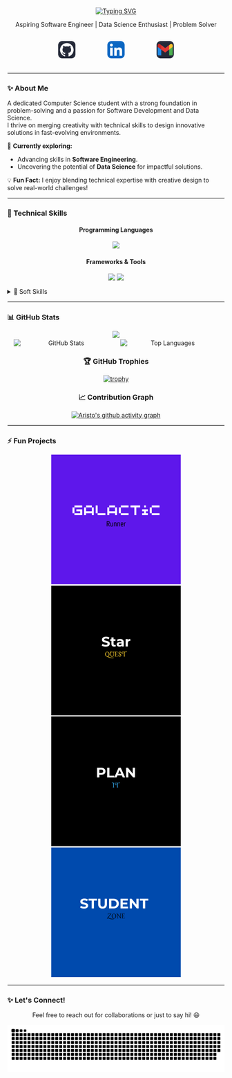 # 
<div align="center">

[![Typing SVG](https://readme-typing-svg.demolab.com?font=Montserrat&weight=700&size=40&duration=3000&pause=1000&color=FFFFFF&center=true&vCenter=true&width=500&height=70&lines=Aristo+Ayako)](https://git.io/typing-svg)

</div>

<div align="center">
  
Aspiring Software Engineer |  Data Science Enthusiast |  Problem Solver 

<div style="margin: 30px 0;">
  <a href="https://github.com/OnzyBoy" style="text-decoration: none; margin: 0 35px;">
    <img src="https://raw.githubusercontent.com/tandpfun/skill-icons/main/icons/Github-Dark.svg" alt="GitHub" width="40" height="40">
  </a>
  <a href="https://www.linkedin.com/in/aristo-ayako" style="text-decoration: none; margin: 0 35px;">
    <img src="https://raw.githubusercontent.com/tandpfun/skill-icons/main/icons/LinkedIn.svg" alt="LinkedIn" width="40" height="40">
  </a>
  <a href="mailto:ayakoaristo9@gmail.com" style="text-decoration: none; margin: 0 35px;">
    <img src="https://raw.githubusercontent.com/tandpfun/skill-icons/main/icons/Gmail-Dark.svg" alt="Email" width="40" height="40">
  </a>
</div>

</div>

<hr style="border: 0.5px solid #ddd">

### ✨ About Me  
A dedicated Computer Science student with a strong foundation in problem-solving and a passion for Software Development and Data Science.  
I thrive on merging creativity with technical skills to design innovative solutions in fast-evolving environments.  

🔭 **Currently exploring:**  
- Advancing skills in **Software Engineering**.  
- Uncovering the potential of **Data Science** for impactful solutions.  

💡 **Fun Fact:** I enjoy blending technical expertise with creative design to solve real-world challenges!  

<hr style="border: 0.5px solid #ddd">

### 🔧 Technical Skills  

<div align="center">

#### **Programming Languages**  
<p align="center">
  <img src="https://skillicons.dev/icons?i=js,ts,py,cs,html,css" />
</p>

#### **Frameworks & Tools**  
<p align="center">
  <img src="https://skillicons.dev/icons?i=react,nextjs,firebase,mysql" />
  <img src="https://skillicons.dev/icons?i=ai,figma" />
</p>

</div>

<details>
<summary>🎯 Soft Skills</summary>
<br>
  
- 📊 Project Management
- 👥 Team Collaboration
- 🔍 Problem-Solving
- 🧠 Analytical Thinking
- 📈 Strategic Planning
- 🗣️ Effective Communication
  
</details>

<hr style="border: 0.5px solid #ddd">

### 📊 GitHub Stats  

<div align="center">

<img src="https://github-readme-streak-stats.herokuapp.com/?user=OnzyBoy&theme=tokyonight&hide_border=true&ring=00e6fe&fire=00e6fe&currStreakLabel=00e6fe" />
  
<div style="display: flex; justify-content: center; gap: 20px;">
  <img src="https://github-readme-stats.vercel.app/api?username=OnzyBoy&show_icons=true&theme=tokyonight&hide_border=true&title_color=00e6fe&icon_color=00e6fe&text_color=FFFFFF" alt="GitHub Stats" width="45%" />
  <img src="https://github-readme-stats.vercel.app/api/top-langs/?username=OnzyBoy&layout=compact&theme=tokyonight&hide_border=true&title_color=00e6fe&text_color=FFFFFF" alt="Top Languages" width="45%" />
</div>

### 🏆 GitHub Trophies
[![trophy](https://github-profile-trophy.vercel.app/?username=OnzyBoy&theme=tokyonight&no-frame=true&row=1&column=7&title_color=00e6fe)](https://github.com/ryo-ma/github-profile-trophy)

### 📈 Contribution Graph
[![Aristo's github activity graph](https://github-readme-activity-graph.vercel.app/graph?username=OnzyBoy&theme=redical&hide_border=true)](https://github.com/ashutosh00710/github-readme-activity-graph)

</details>

</div>

<hr style="border: 0.5px solid #ddd">

### ⚡ Fun Projects  

<div align="center">
<a href="https://github.com/OnzyBoy/Galactic_Runner">
  <img src="./assets/Galactic Runner.png" width="300" height="300" alt="Galactic Runner" />
</a>
<a href="https://github.com/OnzyBoy/StarQuest">
  <img src="./assets/Star quest.png" width="300" height="300" alt="StarQuest" />
</a>
</div>

<div align="center">
<a href="https://github.com/OnzyBoy/planit">
  <img src="./assets/PLAN.png" width="300" height="300" alt="PlanIt" />
</a>
<a href="https://github.com/OnzyBoy/student-zone">
  <img src="./assets/student zone.png" width="300" height="300" alt="Student Zone" />
</a>
</div>

<hr style="border: 0.5px solid #ddd">

### ✨ Let's Connect!  
<div align="center">
  
Feel free to reach out for collaborations or just to say hi! 😄  

</div>

<div align="center">
  <img src="https://raw.githubusercontent.com/platane/platane/output/github-contribution-grid-snake-dark.svg" alt="snake animation" />
</div>
